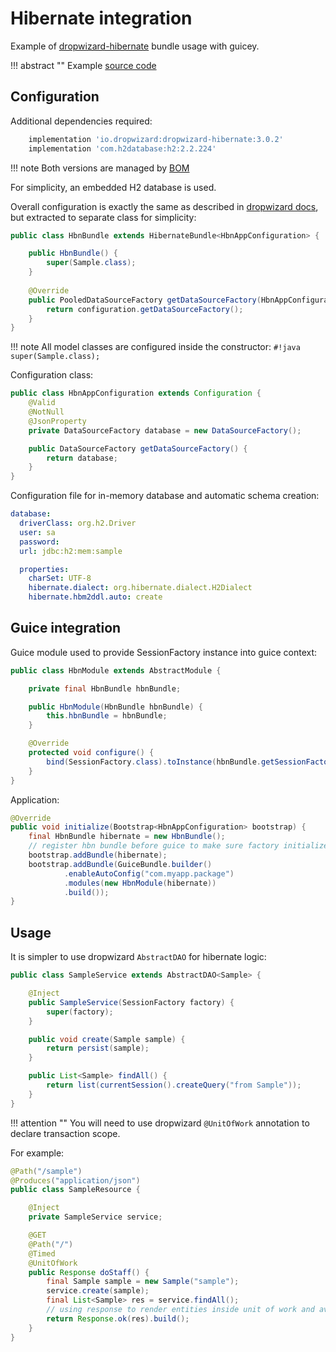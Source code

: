 # Hibernate integration

Example of [dropwizard-hibernate](https://www.dropwizard.io/en/release-3.0.x/manual/hibernate.html) bundle usage with guicey.

!!! abstract ""
    Example [source code](https://github.com/xvik/dropwizard-guicey/tree/dw-3/examples/integration-hibernate)

## Configuration

Additional dependencies required:

```groovy
    implementation 'io.dropwizard:dropwizard-hibernate:3.0.2'
    implementation 'com.h2database:h2:2.2.224'
```  

!!! note
    Both versions are managed by [BOM](../extras/bom.md)

For simplicity, an embedded H2 database is used.

Overall configuration is exactly the same as described in [dropwizard docs](https://www.dropwizard.io/en/release-3.0.x/manual/hibernate.html), 
but extracted to separate class for simplicity:
 
```java
public class HbnBundle extends HibernateBundle<HbnAppConfiguration> {

    public HbnBundle() {
        super(Sample.class);
    }
    
    @Override
    public PooledDataSourceFactory getDataSourceFactory(HbnAppConfiguration configuration) {
        return configuration.getDataSourceFactory();
    }
}
```

!!! note
    All model classes are configured inside the constructor: `#!java super(Sample.class);`

Configuration class:
 
```java
public class HbnAppConfiguration extends Configuration {
    @Valid
    @NotNull
    @JsonProperty
    private DataSourceFactory database = new DataSourceFactory();

    public DataSourceFactory getDataSourceFactory() {
        return database;
    }
}
``` 

Configuration file for in-memory database and automatic schema creation:

```yaml
database:
  driverClass: org.h2.Driver
  user: sa
  password:
  url: jdbc:h2:mem:sample

  properties:
    charSet: UTF-8
    hibernate.dialect: org.hibernate.dialect.H2Dialect
    hibernate.hbm2ddl.auto: create
```
 
## Guice integration 
 
Guice module used to provide SessionFactory instance into guice context:

```java
public class HbnModule extends AbstractModule {

    private final HbnBundle hbnBundle;

    public HbnModule(HbnBundle hbnBundle) {
        this.hbnBundle = hbnBundle;
    }

    @Override
    protected void configure() {
        bind(SessionFactory.class).toInstance(hbnBundle.getSessionFactory());
    }
}
```

Application:

```java
@Override
public void initialize(Bootstrap<HbnAppConfiguration> bootstrap) {
    final HbnBundle hibernate = new HbnBundle();
    // register hbn bundle before guice to make sure factory initialized before guice context start
    bootstrap.addBundle(hibernate);
    bootstrap.addBundle(GuiceBundle.builder()
            .enableAutoConfig("com.myapp.package")
            .modules(new HbnModule(hibernate))
            .build());
}
```

## Usage

It is simpler to use dropwizard `AbstractDAO` for hibernate logic:

```java
public class SampleService extends AbstractDAO<Sample> {

    @Inject
    public SampleService(SessionFactory factory) {
        super(factory);
    }

    public void create(Sample sample) {
        return persist(sample);
    }

    public List<Sample> findAll() {
        return list(currentSession().createQuery("from Sample"));
    }
}
```

!!! attention ""
    You will need to use dropwizard `@UnitOfWork` annotation to declare transaction scope.
    
For example:
    
```java
@Path("/sample")
@Produces("application/json")
public class SampleResource {

    @Inject
    private SampleService service;

    @GET
    @Path("/")
    @Timed
    @UnitOfWork
    public Response doStaff() {
        final Sample sample = new Sample("sample");
        service.create(sample);
        final List<Sample> res = service.findAll();
        // using response to render entities inside unit of work and avoid lazy load exceptions
        return Response.ok(res).build();
    }
}
```    
